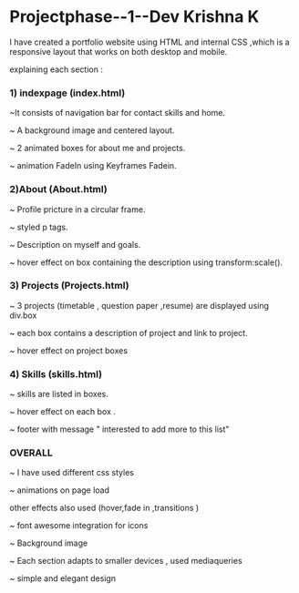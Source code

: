 # Projectphase--1--Dev Krishna K
I have created a portfolio website using HTML and internal CSS ,which is a responsive layout that 
works on both desktop and mobile.

explaining each section :

### 1)  indexpage (index.html)

~It consists of navigation bar for contact skills and home.

~ A background image and centered layout.
 
~ 2 animated boxes for about me and projects.

~ animation FadeIn using Keyframes Fadein.

### 2)About (About.html)

~ Profile pricture in a circular frame.

~ styled p tags. 

~ Description on myself and goals.

~ hover effect on box containing the description using transform:scale().

### 3) Projects (Projects.html)

~ 3 projects (timetable , question paper ,resume) are displayed using div.box

~ each box contains  a description of project and link to project.

~ hover effect on project boxes

### 4) Skills (skills.html)

~ skills are listed in boxes.

~ hover effect on each box .

~ footer with message " interested to add more to this list"

### OVERALL
~ I have used different css styles
 
~ animations on page load  

other effects also used (hover,fade in ,transitions )

~ font awesome integration for icons
 
~ Background image 
 
~ Each section adapts to smaller devices ,
 used mediaqueries
 
~ simple and elegant design 
